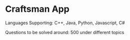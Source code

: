 # Craftsman App

Languages Supporting: C++, Java, Python, Javascript, C#

Questions to be solved around: 500 under different topics
